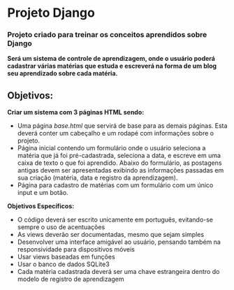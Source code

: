 # Projeto Django

### Projeto criado para treinar os conceitos aprendidos sobre Django

**Será um sistema de controle de aprendizagem, onde o usuário poderá cadastrar várias matérias que estuda e escreverá na forma de um blog seu aprendizado sobre cada matéria.**

## Objetivos:

**Criar um sistema com 3 páginas HTML sendo:**
- Uma página *base.html* que servirá de base para as demais páginas. Esta deverá conter um cabeçalho e um rodapé com informações sobre o projeto.
- Página inicial contendo um formulário onde o usuário seleciona a matéria que já foi pré-cadastrada, seleciona a data, e escreve em uma caixa de texto o que foi aprendido. Abaixo do formulário, as postagens antigas devem ser apresentadas exibindo as informações passadas em sua criação (matéria, data e registro da aprendizagem).
- Página para cadastro de matérias com um formulário com um único input e um botão.

**Objetivos Específicos:**
- O código deverá ser escrito unicamente em português, evitando-se sempre o uso de acentuações
- As views deverão ser documentadas, mesmo que sejam simples
- Desenvolver uma interface amigável ao usuário, pensando também na responsividade para dispositivos móveis
- Usar views baseadas em funções
- Usar o banco de dados SQLite3
- Cada matéria cadastrada deverá ser uma chave estrangeira dentro do modelo de registro de aprendizagem
